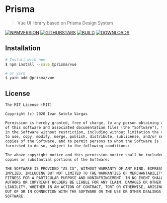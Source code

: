 # Prisma

> Vue UI library based on Prisma Design System

[![NPMVERSION](https://img.shields.io/npm/v/@prisma/vue.svg)](http://npmjs.com/package/@prisma/vue) [![GITHUBSTARS](https://img.shields.io/github/stars/prisma-design-system/prisma-vue.svg)](https://github.com/prisma-design-system/prisma-vue/stargazers) [![BUILD](https://travis-ci.org/prisma-design-system/prisma-vue.svg?branch=master)](https://travis-ci.org/prisma-design-system/prisma-vue) [![DOWNLOADS](https://img.shields.io/npm/dt/@prisma/vue.svg)](https://npmjs.com/package/@prisma/vue)

## Installation

```bash
# Install with npm
$ npm install --save @prisma/vue

# or yarn
$ yarn add @prisma/vue
```

## License

```markdown
The MIT License (MIT)

Copyright (c) 2020 Ivan Sotelo Vargas

Permission is hereby granted, free of charge, to any person obtaining a copy
of this software and associated documentation files (the "Software"), to deal
in the Software without restriction, including without limitation the rights
to use, copy, modify, merge, publish, distribute, sublicense, and/or sell
copies of the Software, and to permit persons to whom the Software is
furnished to do so, subject to the following conditions:

The above copyright notice and this permission notice shall be included in all
copies or substantial portions of the Software.

THE SOFTWARE IS PROVIDED "AS IS", WITHOUT WARRANTY OF ANY KIND, EXPRESS OR
IMPLIED, INCLUDING BUT NOT LIMITED TO THE WARRANTIES OF MERCHANTABILITY,
FITNESS FOR A PARTICULAR PURPOSE AND NONINFRINGEMENT. IN NO EVENT SHALL THE
AUTHORS OR COPYRIGHT HOLDERS BE LIABLE FOR ANY CLAIM, DAMAGES OR OTHER
LIABILITY, WHETHER IN AN ACTION OF CONTRACT, TORT OR OTHERWISE, ARISING FROM,
OUT OF OR IN CONNECTION WITH THE SOFTWARE OR THE USE OR OTHER DEALINGS IN THE
SOFTWARE.
```
